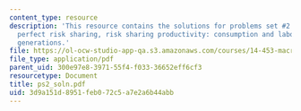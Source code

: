 ```yaml
---
content_type: resource
description: 'This resource contains the solutions for problems set #2 which includes
  perfect risk sharing, risk sharing productivity: consumption and labor, and overlapping
  generations.'
file: https://ol-ocw-studio-app-qa.s3.amazonaws.com/courses/14-453-macroeconomic-theory-iii-fall-2006/3d9a151d8951feb072c5a7e2a6b44abb_ps2_soln.pdf
file_type: application/pdf
parent_uid: 300e97e8-3971-55f4-f033-36652eff6cf3
resourcetype: Document
title: ps2_soln.pdf
uid: 3d9a151d-8951-feb0-72c5-a7e2a6b44abb
---
```

